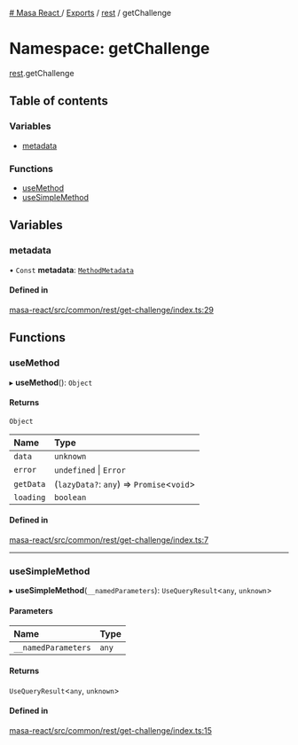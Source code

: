 [# Masa React
](../README.md) / [Exports](../modules.md) / [rest](rest.md) / getChallenge

# Namespace: getChallenge

[rest](rest.md).getChallenge

## Table of contents

### Variables

- [metadata](rest.getChallenge.md#metadata)

### Functions

- [useMethod](rest.getChallenge.md#usemethod)
- [useSimpleMethod](rest.getChallenge.md#usesimplemethod)

## Variables

### metadata

• `Const` **metadata**: [`MethodMetadata`](../interfaces/rest.MethodMetadata.md)

#### Defined in

[masa-react/src/common/rest/get-challenge/index.ts:29](https://github.com/masa-finance/masa-react/blob/9cffd5b/src/common/rest/get-challenge/index.ts#L29)

## Functions

### useMethod

▸ **useMethod**(): `Object`

#### Returns

`Object`

| Name | Type |
| :------ | :------ |
| `data` | `unknown` |
| `error` | `undefined` \| `Error` |
| `getData` | (`lazyData?`: `any`) => `Promise`<`void`\> |
| `loading` | `boolean` |

#### Defined in

[masa-react/src/common/rest/get-challenge/index.ts:7](https://github.com/masa-finance/masa-react/blob/9cffd5b/src/common/rest/get-challenge/index.ts#L7)

___

### useSimpleMethod

▸ **useSimpleMethod**(`__namedParameters`): `UseQueryResult`<`any`, `unknown`\>

#### Parameters

| Name | Type |
| :------ | :------ |
| `__namedParameters` | `any` |

#### Returns

`UseQueryResult`<`any`, `unknown`\>

#### Defined in

[masa-react/src/common/rest/get-challenge/index.ts:15](https://github.com/masa-finance/masa-react/blob/9cffd5b/src/common/rest/get-challenge/index.ts#L15)
